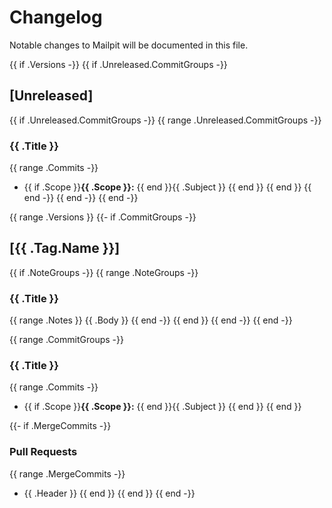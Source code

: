 # Changelog

Notable changes to Mailpit will be documented in this file.

{{ if .Versions -}}
{{ if .Unreleased.CommitGroups -}}
## [Unreleased]

{{ if .Unreleased.CommitGroups -}}
{{ range .Unreleased.CommitGroups -}}
### {{ .Title }}
{{ range .Commits -}}
- {{ if .Scope }}**{{ .Scope }}:** {{ end }}{{ .Subject }}
{{ end }}
{{ end }}
{{ end -}}
{{ end -}}
{{ end -}}

{{ range .Versions }} 
{{- if .CommitGroups -}}
## [{{ .Tag.Name }}]

{{ if .NoteGroups -}}
{{ range .NoteGroups -}}
### {{ .Title }}
{{ range .Notes }}
{{ .Body }}
{{ end -}}
{{ end }}
{{ end -}}
{{ end -}}

{{ range .CommitGroups -}}
### {{ .Title }}
{{ range .Commits -}}
- {{ if .Scope }}**{{ .Scope }}:** {{ end }}{{ .Subject }}
{{ end }}
{{ end }}

{{- if .MergeCommits -}}
### Pull Requests
{{ range .MergeCommits -}}
- {{ .Header }}
{{ end }}
{{ end }}
{{ end -}}
